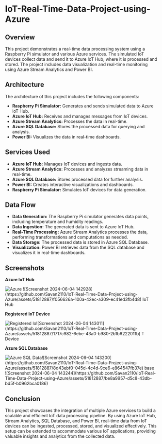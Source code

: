 # IoT-Real-Time-Data-Project-using-Azure

 <h2>Overview</h2>
    <p>
        This project demonstrates a real-time data processing system using a Raspberry Pi simulator and various Azure services. The simulated IoT devices collect data and send it to Azure IoT Hub, where it is processed and stored. The project includes data visualization and real-time monitoring using Azure Stream Analytics and Power BI.
    </p>

 <h2>Architecture</h2>
    <p>The architecture of this project includes the following components:</p>
    <ul>
        <li><strong>Raspberry Pi Simulator:</strong> Generates and sends simulated data to Azure IoT Hub.</li>
        <li><strong>Azure IoT Hub:</strong> Receives and manages messages from IoT devices.</li>
        <li><strong>Azure Stream Analytics:</strong> Processes the data in real-time.</li>
        <li><strong>Azure SQL Database:</strong> Stores the processed data for querying and analysis.</li>
        <li><strong>Power BI:</strong> Visualizes the data in real-time dashboards.</li>
    </ul>

  <h2>Services Used</h2>
    <ul>
        <li><strong>Azure IoT Hub:</strong> Manages IoT devices and ingests data.</li>
        <li><strong>Azure Stream Analytics:</strong> Processes and analyzes streaming data in real-time.</li>
        <li><strong>Azure SQL Database:</strong> Stores processed data for further analysis.</li>
        <li><strong>Power BI:</strong> Creates interactive visualizations and dashboards.</li>
        <li><strong>Raspberry Pi Simulator:</strong> Simulates IoT devices for data generation.</li>
    </ul>

  <h2>Data Flow</h2>
    <ul>
        <li><strong>Data Generation:</strong> The Raspberry Pi simulator generates data points, including temperature and humidity readings.</li>
        <li><strong>Data Ingestion:</strong> The generated data is sent to Azure IoT Hub.</li>
        <li><strong>Real-Time Processing:</strong> Azure Stream Analytics processes the data, performing transformations and computations as needed.</li>
        <li><strong>Data Storage:</strong> The processed data is stored in Azure SQL Database.</li>
        <li><strong>Visualization:</strong> Power BI retrieves data from the SQL database and visualizes it in real-time dashboards.</li>
    </ul>

  <h2>Screenshots</h2>
   <p><strong>Azure IoT Hub</strong></p>
    <img src="path_to_image_1" alt="Azure ![Screenshot 2024-06-04 142928](https://github.com/Savan2110/IoT-Real-Time-Data-Project-using-Azure/assets/51812887/f056626a-100a-42ec-a309-ec41ed3fb4d8)
IoT Hub">

   <p><strong>Registered IoT Device</strong></p>
    <img src="path_to_image_2" alt="Registered Io![Screenshot 2024-06-04 143011](https://github.com/Savan2110/IoT-Real-Time-Data-Project-using-Azure/assets/51812887/1717c982-6ebe-43a0-b980-2b1b6222011b)
T Device">

   <p><strong>Azure SQL Database</strong></p>
    <img src="path_to_image_3" alt="Azure SQL Data![Screenshot 2024-06-04 143200](https://github.com/Savan2110/IoT-Real-Time-Data-Project-using-Azure/assets/51812887/8d43ebf0-045d-4c4d-9ce6-e864547fb37e)
base">![Screenshot 2024-06-04 143244](https://github.com/Savan2110/IoT-Real-Time-Data-Project-using-Azure/assets/51812887/be8a9957-d5c8-43db-bd5f-b0962bca0186)


  <h2>Conclusion</h2>
    <p>
        This project showcases the integration of multiple Azure services to build a scalable and efficient IoT data processing pipeline. By using Azure IoT Hub, Stream Analytics, SQL Database, and Power BI, real-time data from IoT devices can be ingested, processed, stored, and visualized effectively. This setup can be extended to accommodate various IoT applications, providing valuable insights and analytics from the collected data.
    </p>
